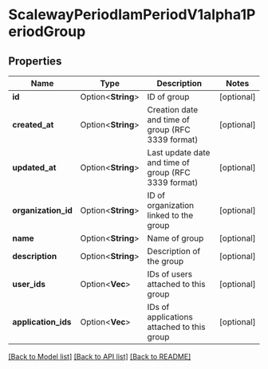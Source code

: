 # ScalewayPeriodIamPeriodV1alpha1PeriodGroup

## Properties

Name | Type | Description | Notes
------------ | ------------- | ------------- | -------------
**id** | Option<**String**> | ID of group | [optional]
**created_at** | Option<**String**> | Creation date and time of group (RFC 3339 format) | [optional]
**updated_at** | Option<**String**> | Last update date and time of group (RFC 3339 format) | [optional]
**organization_id** | Option<**String**> | ID of organization linked to the group | [optional]
**name** | Option<**String**> | Name of group | [optional]
**description** | Option<**String**> | Description of the group | [optional]
**user_ids** | Option<**Vec<String>**> | IDs of users attached to this group | [optional]
**application_ids** | Option<**Vec<String>**> | IDs of applications attached to this group | [optional]

[[Back to Model list]](../README.md#documentation-for-models) [[Back to API list]](../README.md#documentation-for-api-endpoints) [[Back to README]](../README.md)


